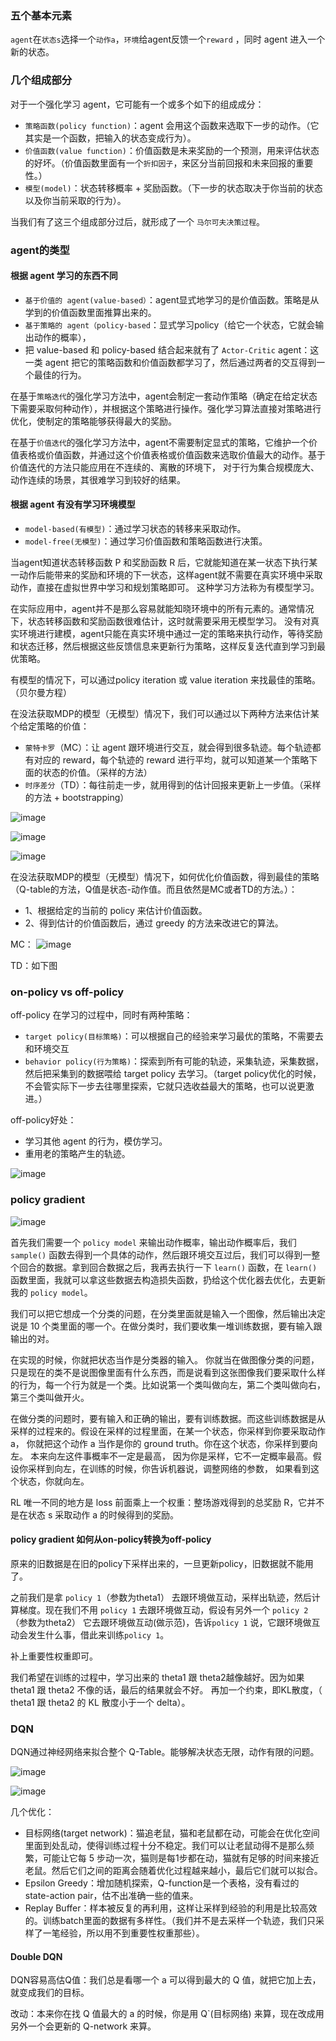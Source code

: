 
### 五个基本元素

`agent`在`状态s`选择一个`动作a`，`环境`给agent反馈一个`reward` ，同时 agent 进入一个新的状态。

### 几个组成部分

对于一个强化学习 agent，它可能有一个或多个如下的组成成分：
 - `策略函数(policy function)`：agent 会用这个函数来选取下一步的动作。（它其实是一个函数，把输入的状态变成行为）。
 - `价值函数(value function)`：价值函数是未来奖励的一个预测，用来评估状态的好坏。（价值函数里面有一个`折扣因子`，来区分当前回报和未来回报的重要性。）
 - `模型(model)`：状态转移概率 + 奖励函数。（下一步的状态取决于你当前的状态以及你当前采取的行为）。

当我们有了这三个组成部分过后，就形成了一个 `马尔可夫决策过程`。

### agent的类型

#### 根据 agent 学习的东西不同

 - `基于价值的 agent(value-based）`：agent显式地学习的是价值函数。策略是从学到的价值函数里面推算出来的。
 - `基于策略的 agent（policy-based`：显式学习policy（给它一个状态，它就会输出动作的概率），
 - 把 value-based 和 policy-based 结合起来就有了 `Actor-Critic` agent：这一类 agent 把它的策略函数和价值函数都学习了，然后通过两者的交互得到一个最佳的行为。

在基于`策略迭代`的强化学习方法中，agent会制定一套动作策略（确定在给定状态下需要采取何种动作），并根据这个策略进行操作。强化学习算法直接对策略进行优化，使制定的策略能够获得最大的奖励。

在基于`价值迭代`的强化学习方法中，agent不需要制定显式的策略，它维护一个价值表格或价值函数，并通过这个价值表格或价值函数来选取价值最大的动作。基于价值迭代的方法只能应用在不连续的、离散的环境下，
对于行为集合规模庞大、动作连续的场景，其很难学习到较好的结果。

#### 根据 agent 有没有学习环境模型

- `model-based(有模型)`：通过学习状态的转移来采取动作。
- `model-free(无模型)`：通过学习价值函数和策略函数进行决策。

当agent知道状态转移函数 P 和奖励函数 R 后，它就能知道在某一状态下执行某一动作后能带来的奖励和环境的下一状态，这样agent就不需要在真实环境中采取动作，直接在虚拟世界中学习和规划策略即可。
这种学习方法称为有模型学习。

在实际应用中，agent并不是那么容易就能知晓环境中的所有元素的。通常情况下，状态转移函数和奖励函数很难估计，这时就需要采用无模型学习。
没有对真实环境进行建模，agent只能在真实环境中通过一定的策略来执行动作，等待奖励和状态迁移，然后根据这些反馈信息来更新行为策略，这样反复迭代直到学习到最优策略。

有模型的情况下，可以通过policy iteration 或 value iteration 来找最佳的策略。（贝尔曼方程）

在没法获取MDP的模型（无模型）情况下，我们可以通过以下两种方法来估计某个给定策略的价值：
 - `蒙特卡罗`（MC）：让 agent 跟环境进行交互，就会得到很多轨迹。每个轨迹都有对应的 reward，每个轨迹的 reward 进行平均，就可以知道某一个策略下面的状态的价值。（采样的方法）
 - `时序差分`（TD）：每往前走一步，就用得到的估计回报来更新上一步值。（采样的方法 + bootstrapping）

![image](https://user-images.githubusercontent.com/12492564/152501128-9f218d1d-1f17-490f-a746-0990e102d658.png)

![image](https://user-images.githubusercontent.com/12492564/152499338-14766e66-815e-4954-ba61-70617f6533fe.png)

![image](https://user-images.githubusercontent.com/12492564/152499500-9ff18ab7-e308-4144-82c7-bd9cf8a6f23d.png)


在没法获取MDP的模型（无模型）情况下，如何优化价值函数，得到最佳的策略（Q-table的方法，Q值是状态-动作值。而且依然是MC或者TD的方法。）：
 - 1、根据给定的当前的 policy  来估计价值函数。
 - 2、得到估计的价值函数后，通过 greedy 的方法来改进它的算法。

MC：
![image](https://user-images.githubusercontent.com/12492564/152499775-4bde58e4-cc75-4d65-8db1-1c6be025f5af.png)

TD：如下图

### on-policy vs off-policy

off-policy 在学习的过程中，同时有两种策略：
 - `target policy(目标策略)`：可以根据自己的经验来学习最优的策略，不需要去和环境交互
 - `behavior policy(行为策略)`：探索到所有可能的轨迹，采集轨迹，采集数据，然后把采集到的数据喂给 target policy 去学习。（target policy优化的时候，不会管实际下一步去往哪里探索，它就只选收益最大的策略，也可以说更激进。）

off-policy好处：
 - 学习其他 agent 的行为，模仿学习。
 - 重用老的策略产生的轨迹。

![image](https://user-images.githubusercontent.com/12492564/150631985-6dea2eb0-910c-4f1e-bc84-093de072fe70.png)


### policy gradient

![image](https://user-images.githubusercontent.com/12492564/150632334-f46f68f6-e17b-4ffe-8298-ee615f7e6baa.png)

首先我们需要一个 `policy model` 来输出动作概率，输出动作概率后，我们 `sample()` 函数去得到一个具体的动作，然后跟环境交互过后，我们可以得到一整个回合的数据。拿到回合数据之后，我再去执行一下 `learn()` 函数，在 `learn()` 函数里面，我就可以拿这些数据去构造损失函数，扔给这个优化器去优化，去更新我的 `policy model`。

我们可以把它想成一个分类的问题，在分类里面就是输入一个图像，然后输出决定说是 10 个类里面的哪一个。在做分类时，我们要收集一堆训练数据，要有输入跟输出的对。

在实现的时候，你就把状态当作是分类器的输入。 你就当在做图像分类的问题，只是现在的类不是说图像里面有什么东西，而是说看到这张图像我们要采取什么样的行为，每一个行为就是一个类。比如说第一个类叫做向左，第二个类叫做向右，第三个类叫做开火。

在做分类的问题时，要有输入和正确的输出，要有训练数据。而这些训练数据是从采样的过程来的。假设在采样的过程里面，在某一个状态，你采样到你要采取动作 a， 你就把这个动作 a 当作是你的 ground truth。你在这个状态，你采样到要向左。 本来向左这件事概率不一定是最高， 因为你是采样，它不一定概率最高。假设你采样到向左，在训练的时候，你告诉机器说，调整网络的参数， 如果看到这个状态，你就向左。

RL 唯一不同的地方是 loss 前面乘上一个权重：整场游戏得到的总奖励 R，它并不是在状态 s 采取动作 a 的时候得到的奖励。


#### policy gradient 如何从on-policy转换为off-policy

原来的旧数据是在旧的policy下采样出来的，一旦更新policy，旧数据就不能用了。

之前我们是拿 `policy 1`（参数为theta1） 去跟环境做互动，采样出轨迹，然后计算梯度。现在我们不用 `policy 1` 去跟环境做互动，假设有另外一个 `policy 2` （参数为theta2）
它去跟环境做互动(做示范)，告诉`policy 1` 说，它跟环境做互动会发生什么事，借此来训练`policy 1`。

补上重要性权重即可。

我们希望在训练的过程中，学习出来的 theta1 跟 theta2越像越好。因为如果 theta1 跟 theta2 不像的话，最后的结果就会不好。
再加一个约束，即KL散度，（ theta1 跟 theta2 的 KL 散度小于一个 delta）。

### DQN

DQN通过神经网络来拟合整个 Q-Table。能够解决状态无限，动作有限的问题。

![image](https://user-images.githubusercontent.com/12492564/152548407-78ed37b3-76bf-4925-9bc8-9a1b8f7693f3.png)

![image](https://user-images.githubusercontent.com/12492564/152561177-695b0c4e-9480-4acb-b118-619aed10f1e8.png)

几个优化：
 - 目标网络(target network)：猫追老鼠，猫和老鼠都在动，可能会在优化空间里面到处乱动，使得训练过程十分不稳定。我们可以让老鼠动得不是那么频繁，可能让它每 5 步动一次，猫则是每1步都在动，猫就有足够的时间来接近老鼠。然后它们之间的距离会随着优化过程越来越小，最后它们就可以拟合。
 - Epsilon Greedy：增加随机探索，Q-function是一个表格，没有看过的 state-action pair，估不出准确一些的值来。
 - Replay Buffer：样本被反复的再利用，这样让采样到经验的利用是比较高效的。训练batch里面的数据有多样性。（我们并不是去采样一个轨迹，我们只采样了一笔经验，所以用不到重要性权重那些）。

#### Double DQN

DQN容易高估Q值：我们总是看哪一个 a 可以得到最大的 Q 值，就把它加上去，就变成我们的目标。

改动：本来你在找 Q 值最大的 a 的时候，你是用 Q`(目标网络) 来算，现在改成用另外一个会更新的 Q-network 来算。

